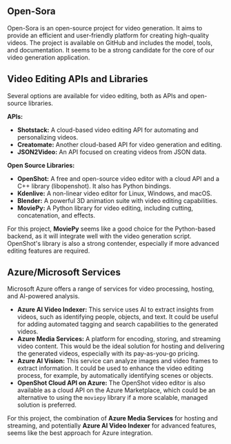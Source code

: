 


## Open-Sora

Open-Sora is an open-source project for video generation. It aims to provide an efficient and user-friendly platform for creating high-quality videos. The project is available on GitHub and includes the model, tools, and documentation. It seems to be a strong candidate for the core of our video generation application.




## Video Editing APIs and Libraries

Several options are available for video editing, both as APIs and open-source libraries. 

**APIs:**
*   **Shotstack:** A cloud-based video editing API for automating and personalizing videos.
*   **Creatomate:** Another cloud-based API for video generation and editing.
*   **JSON2Video:** An API focused on creating videos from JSON data.

**Open Source Libraries:**
*   **OpenShot:** A free and open-source video editor with a cloud API and a C++ library (libopenshot). It also has Python bindings.
*   **Kdenlive:** A non-linear video editor for Linux, Windows, and macOS.
*   **Blender:** A powerful 3D animation suite with video editing capabilities.
*   **MoviePy:** A Python library for video editing, including cutting, concatenation, and effects.

For this project, **MoviePy** seems like a good choice for the Python-based backend, as it will integrate well with the video generation script. OpenShot's library is also a strong contender, especially if more advanced editing features are required.




## Azure/Microsoft Services

Microsoft Azure offers a range of services for video processing, hosting, and AI-powered analysis.

*   **Azure AI Video Indexer:** This service uses AI to extract insights from videos, such as identifying people, objects, and text. It could be useful for adding automated tagging and search capabilities to the generated videos.
*   **Azure Media Services:** A platform for encoding, storing, and streaming video content. This would be the ideal solution for hosting and delivering the generated videos, especially with its pay-as-you-go pricing.
*   **Azure AI Vision:** This service can analyze images and video frames to extract information. It could be used to enhance the video editing process, for example, by automatically identifying scenes or objects.
*   **OpenShot Cloud API on Azure:** The OpenShot video editor is also available as a cloud API on the Azure Marketplace, which could be an alternative to using the `moviepy` library if a more scalable, managed solution is preferred.

For this project, the combination of **Azure Media Services** for hosting and streaming, and potentially **Azure AI Video Indexer** for advanced features, seems like the best approach for Azure integration.

